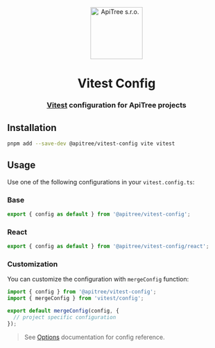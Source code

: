 <div align="center">

<a href="https://github.com/ApiTreeCZ">
<img alt="ApiTree s.r.o." src="https://www.apitree.cz/static/images/logo-header.svg" width="120" />
</a>

# Vitest Config

### [Vitest](https://vitest.dev) configuration for ApiTree projects

</div>

## Installation

```bash
pnpm add --save-dev @apitree/vitest-config vite vitest
```

## Usage

Use one of the following configurations in your `vitest.config.ts`:

### Base

```typescript
export { config as default } from '@apitree/vitest-config';
```

### React

```typescript
export { config as default } from '@apitree/vitest-config/react';
```

### Customization

You can customize the configuration with `mergeConfig` function:

```typescript
import { config } from '@apitree/vitest-config';
import { mergeConfig } from 'vitest/config';

export default mergeConfig(config, {
  // project specific configuration
});
```

> See [Options](https://vitest.dev/config/#options) documentation for config reference.

